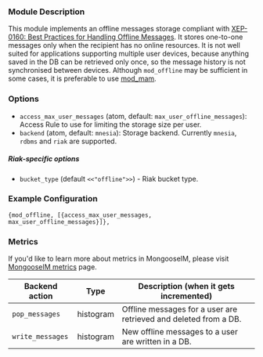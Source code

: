 ### Module Description
This module implements an offline messages storage compliant with [XEP-0160: Best Practices for Handling Offline Messages](http://xmpp.org/extensions/xep-0160.html). 
It stores one-to-one messages only when the recipient has no online resources. 
It is not well suited for applications supporting multiple user devices, because anything saved in the DB can be retrieved only once, so the message history is not synchronised between devices. 
Although `mod_offline` may be sufficient in some cases, it is preferable to use [mod_mam](mod_mam.md).

### Options
* `access_max_user_messages` (atom, default: `max_user_offline_messages`): Access Rule to use for limiting the storage size per user.
* `backend` (atom, default: `mnesia`): Storage backend. Currently `mnesia`, `rdbms` and `riak` are supported. 

##### Riak-specific options

* `bucket_type` (default `<<"offline">>`) - Riak bucket type.

### Example Configuration
```
{mod_offline, [{access_max_user_messages, max_user_offline_messages}]},
```

### Metrics

If you'd like to learn more about metrics in MongooseIM, please visit [MongooseIM metrics](../operation-and-maintenance/Mongoose-metrics.md) page.

| Backend action | Type | Description (when it gets incremented) |
| ---- | ---- | -------------------------------------- |
| `pop_messages` | histogram | Offline messages for a user are retrieved and deleted from a DB. |
| `write_messages` | histogram | New offline messages to a user are written in a DB. |

